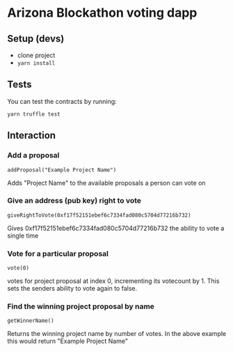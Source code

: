 # Arizona Blockathon voting dapp

## Setup (devs)

* clone project
* `yarn install`

## Tests

You can test the contracts by running:

`yarn truffle test`

## Interaction

### Add a proposal

`addProposal("Example Project Name")`

Adds "Project Name" to the available proposals a person can vote on

### Give an address (pub key) right to vote

`giveRightToVote(0xf17f52151ebef6c7334fad080c5704d77216b732)`

Gives 0xf17f52151ebef6c7334fad080c5704d77216b732 the ability to vote a single time

### Vote for a particular proposal

`vote(0)`

votes for project proposal at index 0, incrementing its votecount by 1. This sets the senders ability to vote again to false.

### Find the winning project proposal by name

`getWinnerName()`

Returns the winning project name by number of votes. In the above example this would return "Example Project Name"
